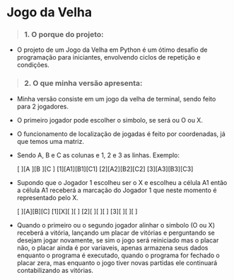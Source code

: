 # Jogo da Velha
> ### 1. O porque do projeto:
* O projeto de um Jogo da Velha em Python é um ótimo desafio de programação para iniciantes, envolvendo ciclos de repetição e condições.

> ### 2. O que minha versão apresenta:
* Minha versão consiste em um jogo da velha de terminal, sendo feito para 2 jogadores.
* O primeiro jogador pode escolher o simbolo, se será ou O ou X.
* O funcionamento de localização de jogadas é feito por coordenadas, já que temos uma matriz.
* Sendo A, B e C as colunas e 1, 2 e 3 as linhas. Exemplo:
    
    [ ][A ][B ][C ]
    [1][A1][B1][C1]
    [2][A2][B2][C2]
    [3][A3][B3][C3]
* Supondo que o Jogador 1 escolheu ser o X e escolheu a célula A1 então a célula A1 receberá a marcação do Jogador 1 que neste momento é representado pelo X.

    [ ][A][B][C]
    [1][X][ ][ ]
    [2][ ][ ][ ]
    [3][ ][ ][ ]

* Quando o primeiro ou o segundo jogador alinhar o simbolo (O ou X) receberá a vitória, lançando um placar de vitórias e perguntando se desejam jogar novamente, se sim o jogo será reiniciado mas o placar não, o placar ainda é por variaveis, apenas armazena seus dados enquanto o programa é executado, quando o programa for fechado o placar zera, mas enquanto o jogo tiver novas partidas ele continuará contabilizando as vitórias.